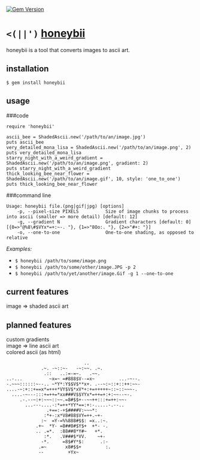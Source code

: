 [![Gem Version](https://badge.fury.io/rb/honeybii.svg)](http://badge.fury.io/rb/honeybii)

`<(||')` [honeybii](http://www.honeybii.com)
==========

honeybii is a tool that converts images to ascii art.

installation
----------

`$ gem install honeybii`

usage
----------

###code

    require 'honeybii'

    ascii_bee = ShadedAscii.new('/path/to/an/image.jpg')
    puts ascii_bee
    very_detailed_mona_lisa = ShadedAscii.new('/path/to/an/image.png', 2)
    puts very_detailed_mona_lisa
    starry_night_with_a_weird_gradient = ShadedAscii.new('/path/to/an/image.png', gradient: 2)
    puts starry_night_with_a_weird_gradient
    thick_looking_bee_near_flower = ShadedAscii.new('/path/to/an/image.gif', 10, style: 'one_to_one')
    puts thick_looking_bee_near_flower

###command line

    Usage: honeybii file.(png|gif|jpg) [options]
        -p, --pixel-size PIXELS          Size of image chunks to process into ascii (smaller => more detail) [default: 12]
        -g, --gradient N                 Gradient characters [default: 0] [{0=>"@%8\#$VYx*=+:~-. "}, {1=>"8Oo:. "}, {2=>"#+: "}]
        -o, --one-to-one                 One-to-one shading, as opposed to relative

_Examples:_

- `$ honeybii /path/to/some/image.png`
- `$ honeybii /path/to/some/other/image.JPG -p 2`
- `$ honeybii /path/to/yet/another/image.Gif -g 1 --one-to-one`

current features
----------

image => shaded ascii art

planned features
----------

custom gradients  
image => line ascii art  
colored ascii (as html)

                                 ..                   
                 .~. -~::~-   -~:~~. .~.              
                  .::   ..:=-=~.   .~~.               
    ..-...          ~x=~ =#888$V--=x~         ...-~--.
    -.~~~::::::~--.. ~*Y*:Y$$V$**x+. .--~:~::+::++:~~-
    ....-~:+::+==x*=+++*VY$V$*xV*+:+=+++++~::~::~~~-. 
      ....-~---:::+=++=*xx###V$$YYx*=++=+:+:~~--~-.   
         .-.--~:+:~~~::~~.=8#$$+--~~++:::+=++:~~-     
           ...---....-:*=++*YY*==:+:-.....-.--..      
                   .+==:-+$####V:~~~*:                
                  :*+-:x*V8#88$VY=++.~+-              
                 :~  =Y-=%%888#$$: =x..:~.            
               .+~  *Y- =8##8#$Y$+  +*- -.            
               .. .=*.  :88##8*Y#~   +*.              
                  :*.   .V###$*VV.    ~+-             
                 -*.     =8$#Y*$:      .:-            
                .=~       x8#$$+         :.           
                --         +Yx~                       

